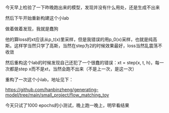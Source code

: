 今天早上检验了一下昨晚跑出来的模型，发现并没有什么用处，还是生成不出来

然后下午开始重新构建这个小lab

做着做着发现，我就是蠢狗

他的算loss的xt应该从p_t(x)里采样，但是我错误的用p_0(x)采样，也就是纯高斯。这样学当然只学了高斯，当然在step为2的时候效果最好，loss当然乱震荡不收敛

然后重构这个lab的时候发现自己还犯了一个很蠢的错误：xt = step(x, t, h)，每一次都是step x而不是xt，当然会跑不出来（不是上一次，是这一次）

重构了一次这个小lab，地址见下：

https://github.com/hanbinzheng/generating-model/tree/main/small_project/flow_matching_toy

今天只试了1000 epochs的小测试，晚上跑一晚上，明早看结果
